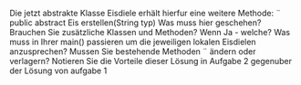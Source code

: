  Die jetzt abstrakte Klasse Eisdiele erhält hierfur eine weitere Methode: ¨
public abstract Eis erstellen(String typ)
Was muss hier geschehen? Brauchen Sie zusätzliche Klassen und Methoden? Wenn Ja - welche? Was muss in
Ihrer main() passieren um die jeweiligen lokalen Eisdielen anzusprechen? Mussen Sie bestehende Methoden ¨
ändern oder verlagern? Notieren Sie die Vorteile dieser Lösung in Aufgabe 2 gegenuber der Lösung von aufgabe 1